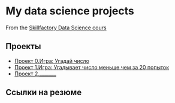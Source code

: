 # My data science projects
From the [Skillfactory Data Science cours](https://skillfactory.ru/data-scientist)

## Проекты

* [Проект 0.Игра: Угадай число](https://github.com/Givilion001/sf/tree/main/project_0)
* [Проект 1.Игра: Угадывает число меньше чем за 20 попыток](https://github.com/Givilion001/sf/blob/main/My%20data%20science%20projects/project_1/game_v.2.py)
* [Проект 2._______](______)

## Ссылки на резюме